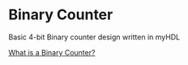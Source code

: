 # Binary Counter
Basic 4-bit Binary counter design written in myHDL 

[What is a Binary Counter?](https://www.tutorialspoint.com/digital-electronics/binary-counter-in-digital-electronics.htm)
